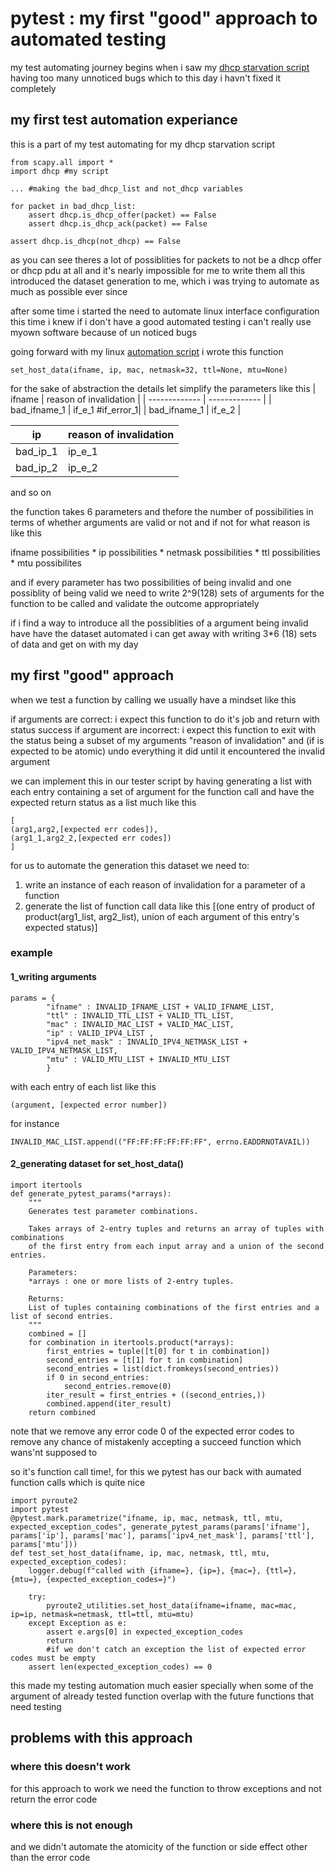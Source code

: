 # pytest : my first "good" approach to automated testing

my test automating journey begins when i saw my [dhcp starvation script](https://github.com/AliGhaffarian/dhcp-starvation-using-scapy) having too many unnoticed bugs which to this day i havn't fixed it completely

## my first test automation experiance

this is a part of my test automating for my dhcp starvation script

```python3
from scapy.all import *
import dhcp #my script

... #making the bad_dhcp_list and not_dhcp variables

for packet in bad_dhcp_list:
    assert dhcp.is_dhcp_offer(packet) == False
    assert dhcp.is_dhcp_ack(packet) == False

assert dhcp.is_dhcp(not_dhcp) == False

```

as you can see theres a lot of possiblities for packets to not be a dhcp offer or dhcp pdu at all and it's nearly impossible for me to write them all
this introduced the dataset generation to me, which i was trying to automate as much as possible ever since
 

after some time i started the need to automate linux interface configuration
this time i knew if i don't have a good automated testing i can't really use myown software because of un noticed bugs

going forward with my linux [automation script](https://github.com/AliGhaffarian/reface2/blob/main/reface2/utilities/pyroute2_utilities.py) i wrote this function
```python3
set_host_data(ifname, ip, mac, netmask=32, ttl=None, mtu=None)
```

for the sake of abstraction the details let simplify the parameters like this
| ifname  | reason of invalidation |
| ------------- | ------------- |
| bad_ifname_1  | if_e_1  #if_error_1| 
| bad_ifname_1  | if_e_2  |

| ip  | reason of invalidation |
| ------------- | ------------- |
| bad_ip_1  | ip_e_1  |
| bad_ip_2  | ip_e_2  |

and so on

the function takes 6 parameters and thefore the number of possibilities in terms of whether arguments are valid or not and if not for what reason is like this

ifname possibilities * ip possibilities * netmask possibilities * ttl possibilities * mtu possibilites

and if every parameter has two possibilities of being invalid and one possiblity of being valid we need to write 2^9(128) sets of arguments for the function to be called and validate the outcome appropriately

if i find a way to introduce all the possiblities of a argument being invalid have have the dataset automated i can get away with writing 3\*6 (18) sets of data and get on with my day

## my first "good" approach

when we test a function by calling we usually have a mindset like this

if arguments are correct:
i expect this function to do it's job and return with status success
if argument are incorrect:
i expect this function to exit with the status being a subset of my arguments "reason of invalidation" and (if is expected to be atomic) undo everything it did until it encountered the invalid argument

we can implement this in our tester script by having generating a list with each entry containing a set of argument for the function call and have the expected return status as a list
much like this
```python3
[
(arg1,arg2,[expected err codes]),
(arg1_1,arg2_2,[expected err codes])
]
```

for us to automate the generation this dataset we need to:
1. write an instance of each reason of invalidation for a parameter of a function
2. generate the list of function call data like this
[(one entry of product of product(arg1_list, arg2_list), union of each argument of this entry's expected status)]

### example
#### 1_writing arguments
```python3python3
params = {
        "ifname" : INVALID_IFNAME_LIST + VALID_IFNAME_LIST,
        "ttl" : INVALID_TTL_LIST + VALID_TTL_LIST,
        "mac" : INVALID_MAC_LIST + VALID_MAC_LIST,
        "ip" : VALID_IPV4_LIST ,
        "ipv4_net_mask" : INVALID_IPV4_NETMASK_LIST + VALID_IPV4_NETMASK_LIST,
        "mtu" : VALID_MTU_LIST + INVALID_MTU_LIST
        }
```
with each entry of each list like this
```python3
(argument, [expected error number])
```
for instance
```python3
INVALID_MAC_LIST.append(("FF:FF:FF:FF:FF:FF", errno.EADDRNOTAVAIL))
```


#### 2_generating dataset for set_host_data()
```python3
import itertools
def generate_pytest_params(*arrays):
    """
    Generates test parameter combinations.

    Takes arrays of 2-entry tuples and returns an array of tuples with combinations
    of the first entry from each input array and a union of the second entries.

    Parameters:
    *arrays : one or more lists of 2-entry tuples.

    Returns:
    List of tuples containing combinations of the first entries and a list of second entries.
    """
    combined = []
    for combination in itertools.product(*arrays):
        first_entries = tuple([t[0] for t in combination])
        second_entries = [t[1] for t in combination]
        second_entries = list(dict.fromkeys(second_entries))
        if 0 in second_entries:
            second_entries.remove(0)
        iter_result = first_entries + ((second_entries,))
        combined.append(iter_result)
    return combined
```

note that we remove any error code 0 of the expected error codes to remove any chance of mistakenly accepting a succeed function which wans'nt supposed to

so it's function call time!, for this we pytest has our back with aumated function calls which is quite nice

```python3
import pyroute2
import pytest
@pytest.mark.parametrize("ifname, ip, mac, netmask, ttl, mtu, expected_exception_codes", generate_pytest_params(params['ifname'], params['ip'], params['mac'], params['ipv4_net_mask'], params['ttl'], params['mtu']))
def test_set_host_data(ifname, ip, mac, netmask, ttl, mtu, expected_exception_codes):
    logger.debug(f"called with {ifname=}, {ip=}, {mac=}, {ttl=}, {mtu=}, {expected_exception_codes=}")
    
    try:
        pyroute2_utilities.set_host_data(ifname=ifname, mac=mac, ip=ip, netmask=netmask, ttl=ttl, mtu=mtu)
    except Exception as e:
        assert e.args[0] in expected_exception_codes
        return
		#if we don't catch an exception the list of expected error codes must be empty
    assert len(expected_exception_codes) == 0
```

this made my testing automation much easier specially when some of the argument of already tested function overlap with the future functions that need testing

## problems with this approach
### where this doesn't work
for this approach to work we need the function to throw exceptions and not return the error code 
### where this is not enough
and we didn't automate the atomicity of the function or side effect other than the error code
